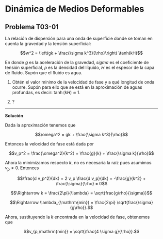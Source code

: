# Dinámica de Medios Deformables
## Problema T03-01

La relación de dispersión para una onda de superficie donde se toman en 
cuenta la gravedad y la tensión superficial:

```math
w^2 = \left(gk + \frac{\sigma k^3}{\rho}\right) \tanh(kH)
```

En donde $`g`$ es la aceleración de la gravedad, $`sigma`$ es el coeficiente
de tensión superficial, $`\rho`$ es la densidad del líquido, $`H`$ es el
espesor de la capa de fluido. Supón que el fluido es agua.

1. Obtén el valor mínimo de la velocidad de fase y a qué longitud de onda ocurre.
Supón para ello que se está en la aproximación de aguas profundas, es decir:
$`\tanh(kH)\approx 1`$.

2. ?
---

**Solución**

Dada la aproximación tenemos que

```math
\omega^2 = gk + \frac{\sigma k^3}{\rho}
```

Entonces la velocidad de fase está dada por

```math
v_p^2 
= \frac{\omega^2}{k^2}
= \frac{g}{k} + \frac{\sigma k}{\rho}
```

Ahora la minimizamos respecto $`k`$, no es necesaria la raíz pues asumimos
$`v_p \neq 0`$. Entonces

```math
\frac{d v_p^2}{dk}
= 2 v_p \frac{d v_p}{dk}
= -\frac{g}{k^2} + \frac{\sigma}{\rho}
= 0
```

```math
\Rightarrow
k = \frac{2\pi}{\lambda} = \sqrt{frac{g\rho}{\sigma}}
```

```math
\Rightarrow
\lambda_{\mathrm{min}} = \frac{2\pi} \sqrt{frac{\sigma}{g\rho}}.
```

Ahora, sustituyendo la $`k`$ encontrada en la velocidad de fase, obtenemos que

```math
v_{p,\mathrm{min}} = \sqrt{\frac{4 \sigma g}{\rho}}.
```
